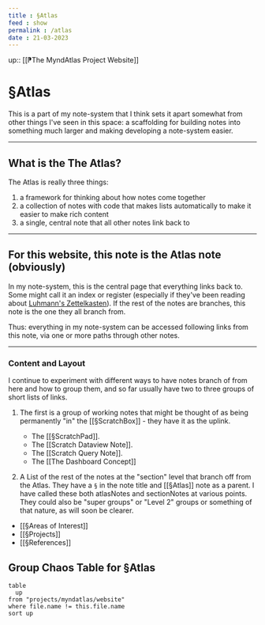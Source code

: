 ```yaml
---
title : §Atlas
feed : show
permalink : /atlas
date : 21-03-2023
---
```

up:: [[⁋The MyndAtlas Project Website]]
# §Atlas
This is a part of my note-system that I think sets it apart somewhat from other things I've seen in this space: a scaffolding for building notes into something much larger and making developing a note-system easier.

---
## What is the The Atlas?
The Atlas is really three things:
1. a framework for thinking about how notes come together
2. a collection of notes with code that makes lists automatically to make it easier to make rich content
3. a single, central note that all other notes link back to

---
## For this website, this note is the Atlas note (obviously)

In my note-system, this is the central page that everything links back to. Some might call it an index or register (especially if they've been reading about [Luhmann's Zettelkasten](https://en.wikipedia.org/wiki/Zettelkasten)). If the rest of the notes are branches, this note is the one they all branch from.

Thus: everything in my note-system can be accessed following links from this note, via one or more paths through other notes.

---
### Content and Layout
I continue to experiment with different ways to have notes branch of from here and how to group them, and so far usually have two to three groups of short lists of links.

1. The first is a group of working notes that might be thought of as being permanently "in" the [[§ScratchBox]] - they have it as the uplink.
	- The [[§ScratchPad]].
	- The [[Scratch Dataview Note]].
	- The [[Scratch Query Note]].
	- The [[The Dashboard Concept]]

2. A List of the rest of the notes at the "section" level that branch off from the Atlas. They have a `§` in the note title and [[§Atlas]] note as a parent.  I have called these both atlasNotes and sectionNotes at various points. They could also be "super groups" or "Level 2" groups or something of that nature, as will soon be clearer.
- [[§Areas of Interest]]
- [[§Projects]]
- [[§References]]

<!--
Something about [Nick Milo's "Maps Of Content"](https://notes.linkingyourthinking.com/Cards/MOCs+Overview) (I don't want to just start using his term without deeper consideration but I'm not sure my AtlasNotes aren't conceptually quite similar to Maps of Content at least in some ways.)
-->

## Group Chaos Table for §Atlas
```dataview
table
  up
from "projects/myndatlas/website"
where file.name != this.file.name
sort up
```

